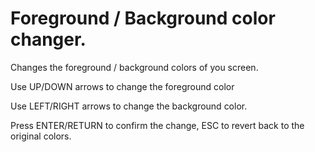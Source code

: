 Foreground / Background color changer.
======================================

Changes the foreground / background colors of you screen.

Use UP/DOWN arrows to change the foreground color

Use LEFT/RIGHT arrows to change the background color.

Press ENTER/RETURN to confirm the change, ESC to revert back to the original colors.
